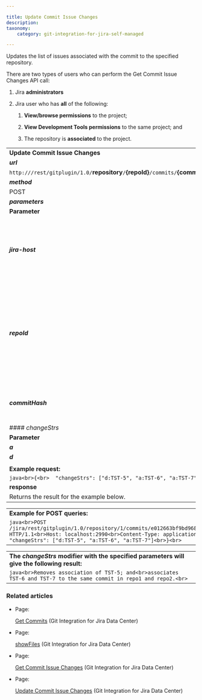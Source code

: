 ```yaml
---

title: Update Commit Issue Changes
description:
taxonomy:
    category: git-integration-for-jira-self-managed

---
```

Updates the list of issues associated with the commit to the specified repository.

There are two types of users who can perform the Get Commit Issue Changes API call:

1.  Jira **administrators**

2.  Jira user who has **all** of the following:

    1.  **View/browse permissions** to the project;

    2.  **View Development Tools permissions** to the same project; and

    3.  The repository is **associated** to the project.


|     |     |
| --- | --- |
| **Update Commit Issue Changes** |     |     |
| _**url**_ |     |     |
| `http://`**<jira-host>**`/rest/gitplugin/1.0/`**repository**`/`**{repoId}**`/commits/`**{commitHash}**`/issues` |     |     |
| _**method**_ |     |     |
| POST |     |     |
| _**parameters**_ |     |     |
| **Parameter** | **Condition** |     |
| _**jira-host**_ | _String_. Required.<br><br>This is the default url location where you host your Jira.<br><br>**For example:**<br><br>`http://local-host-jira.com:2990`<br><br>`https://jira.your-organization.com` |     |
| _**repoId**_ | _Integer_. Required.<br><br>Substitute `{repoId}` with the actual repository ID.<br><br>Use the [Repository REST API](/git-integration-for-jira-self-managed/Repository-API) to obtain the connected repositories' IDs.<br><br>**Example:**<br><br>`http://`**local-host-jira.com:2990**`/rest/gitplugin/1.0/`**repository**`/`**1**`/commit/`**e012663bf9bd968388faa510cb5b310e4798c512**`/issues`<br><br>In the case of the above example, the commit association(s) of the specified commit hash and repository will be updated using the parameters specified in the JSON request body. See [changeStrs](#changeStrs) parameter. |     |
| _**commitHash**_ | _String_. Required.<br><br>This is the hash of the commit that you want the results from.<br><br>**Example:**  `e012663bf9bd968388faa510cb5b310e4798c512` |     |
| #### _changeStrs_ | The request body is a JSON structure supporting the following parameters: |     |
| **Parameter** | **Description** |
| _**a**_ | Adds a new issue key to associate to the commit. |
| _**d**_ | Disassociate the specified issue key from the commit. |
|     |     |
| **Example request:** |     |
| ```java<br>{<br>  "changeStrs": ["d:TST-5", "a:TST-6", "a:TST-7"]<br>}<br>``` |     |
| **response** |     |     |
| Returns the result for the example below. |     |     |

|     |
| --- |
| **Example for POST queries:** |
| ```java<br>POST /jira/rest/gitplugin/1.0/repository/1/commits/e012663bf9bd968388faa510cb5b310e4798c512/issues HTTP/1.1<br>Host: localhost:2990<br>Content-Type: application/json<br> <br>{<br>  "changeStrs": ["d:TST-5", "a:TST-6", "a:TST-7"]<br>}<br>``` |

|     |
| --- |
| **The** _**changeStrs**_ **modifier with the specified parameters will give the following result:** |
| ```java<br>Removes association of TST-5; and<br>associates TST-6 and TST-7 to the same commit in repo1 and repo2.<br>``` |

### Related articles

*   Page:

    [Get Commits](/git-integration-for-jira-self-managed/Get-Commits) (Git Integration for Jira Data Center)

*   Page:

    [showFiles](/wiki/spaces/GIJDC/pages/380699289/showFiles) (Git Integration for Jira Data Center)

*   Page:

    [Get Commit Issue Changes](/wiki/spaces/GIJDC/pages/380797314/Get+Commit+Issue+Changes) (Git Integration for Jira Data Center)

*   Page:

    [Update Commit Issue Changes](/wiki/spaces/GIJDC/pages/380699298/Update+Commit+Issue+Changes) (Git Integration for Jira Data Center)